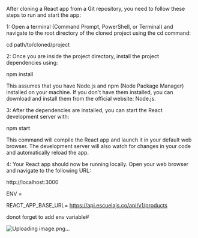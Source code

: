 
After cloning a React app from a Git repository, you need to follow these steps to run and start the app:

1: Open a terminal (Command Prompt, PowerShell, or Terminal) and navigate to the root directory of the cloned project using the cd command:

cd path/to/cloned/project


2: Once you are inside the project directory, install the project dependencies using:

npm install

This assumes that you have Node.js and npm (Node Package Manager) installed on your machine. If you don't have them installed, you can download and install them from the official website: Node.js.

3: After the dependencies are installed, you can start the React development server with:

npm start


This command will compile the React app and launch it in your default web browser. The development server will also watch for changes in your code and automatically reload the app.

4: Your React app should now be running locally. Open your web browser and navigate to the following URL:

http://localhost:3000


ENV = 

REACT_APP_BASE_URL= https://api.escuelajs.co/api/v1/products

donot forget to add env variable#

![Uploading image.png…]()

